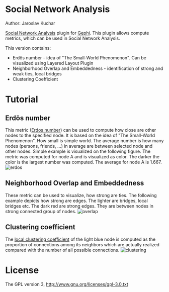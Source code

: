 # Social Network Analysis
Author: Jaroslav Kuchar

<a href="https://gephi.org/plugins/social-network-analysis/">Social Network Analysis</a> plugin for <a href="http://www.gephi.org">Gephi</a>. 
This plugin allows compute metrics, which can be used in Social Network Analysis. 

This version contains:
  * Erdös number - idea of "The Small-World Phenomenon". Can be visualized using Layered Layout Plugin
  * Neighborhood Overlap and Embeddedness - identification of strong and weak ties, local bridges
  * Clustering Coefficient

# Tutorial
## Erdös number
This metric (<a href="http://en.wikipedia.org/wiki/Erd%C5%91s_number">Erdos number</a>) can be used to compute how close are other nodes to the specified node. It is based on the idea of "The Small-World Phenomenon".
How small is simple world. The average number is how many nodes (persons, friends, ...) in average are between selected node and other nodes. Simple example is visualized on the following figure. The metric was computed for node A and is visualized as color. 
The darker the color is the largest number was computed. The average for node A is 1.667.
![erdos](http://img803.imageshack.us/img803/7513/snmekobrazovky20111119v.png)
## Neighborhood Overlap and Embeddedness
These metric can be used to visualize, how strong are ties. The following example depicts how strong are edges. The lighter are bridges, local bridges etc. The dark red are strong edges. They are between nodes in strong connected group of nodes.
![overlap](http://img841.imageshack.us/img841/7513/snmekobrazovky20111119v.png)
## Clustering coefficient
The <a href="http://en.wikipedia.org/wiki/Clustering_coefficient">local clustering coefficient</a> of the light blue node is computed as the proportion of connections among its neighbors which are actually realized compared with the number of all possible connections.
![clustering](http://img825.imageshack.us/img825/7513/snmekobrazovky20111119v.png)

# License
The GPL version 3, http://www.gnu.org/licenses/gpl-3.0.txt
